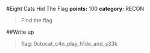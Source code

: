 #Eight Cats Hid The Flag
**points:** 100
**category:** RECON
>Find the flag

##Write up

>flag: 0ctocat_c4n_play_h1de_and_s33k
